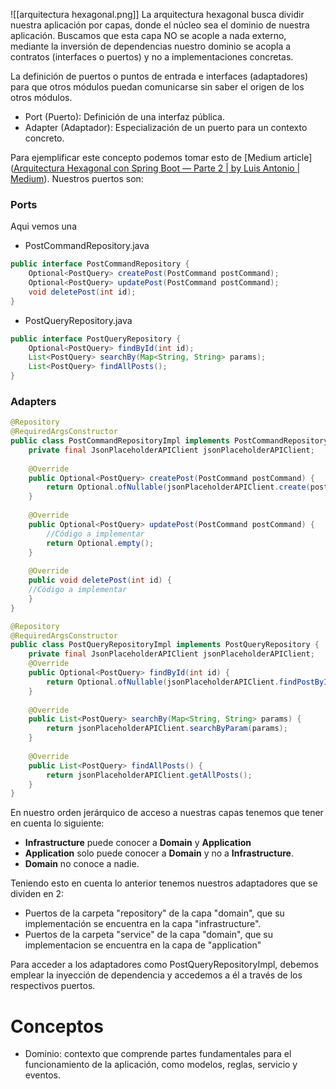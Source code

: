 ![[arquitectura hexagonal.png]]
La arquitectura hexagonal busca dividir nuestra aplicación por capas, donde el núcleo sea el dominio de nuestra aplicación. Buscamos que esta capa NO se acople a nada externo, mediante la inversión de dependencias nuestro dominio se acopla a contratos (interfaces o puertos) y no a implementaciones concretas.

La definición de puertos o puntos de entrada e interfaces (adaptadores) para que otros módulos puedan comunicarse sin saber el origen de los otros módulos. 

- Port (Puerto): Definición de una interfaz pública.
- Adapter (Adaptador): Especialización de un puerto para un contexto concreto.

Para ejemplificar este concepto podemos tomar esto de [Medium article]([Arquitectura Hexagonal con Spring Boot — Parte 2 | by Luis Antonio | Medium](https://medium.com/@oliveraluis11/arquitectura-hexagonal-con-spring-boot-parte-2-bf5371d80d20)). Nuestros puertos son:

### Ports
Aqui vemos una 

- PostCommandRepository.java
```java
public interface PostCommandRepository {  
    Optional<PostQuery> createPost(PostCommand postCommand);  
    Optional<PostQuery> updatePost(PostCommand postCommand);  
    void deletePost(int id);  
}
```

- PostQueryRepository.java
```java
public interface PostQueryRepository {  
    Optional<PostQuery> findById(int id);  
    List<PostQuery> searchBy(Map<String, String> params);  
    List<PostQuery> findAllPosts();  
}
```

### Adapters

```java 
@Repository  
@RequiredArgsConstructor  
public class PostCommandRepositoryImpl implements PostCommandRepository {  
	private final JsonPlaceholderAPIClient jsonPlaceholderAPIClient;  
	  
	@Override  
	public Optional<PostQuery> createPost(PostCommand postCommand) {  
		return Optional.ofNullable(jsonPlaceholderAPIClient.create(postCommand)); 
	}  
	  
	@Override  
	public Optional<PostQuery> updatePost(PostCommand postCommand) {  
		//Código a implementar  
		return Optional.empty();  
	}  
	  
	@Override  
	public void deletePost(int id) {  
	//Código a implementar  
	}  
}
```

```java
@Repository  
@RequiredArgsConstructor  
public class PostQueryRepositoryImpl implements PostQueryRepository {  
	private final JsonPlaceholderAPIClient jsonPlaceholderAPIClient;  
	@Override  
	public Optional<PostQuery> findById(int id) {  
		return Optional.ofNullable(jsonPlaceholderAPIClient.findPostById(id));  
	}  
	  
	@Override  
	public List<PostQuery> searchBy(Map<String, String> params) {  
		return jsonPlaceholderAPIClient.searchByParam(params);  
	}  
	  
	@Override  
	public List<PostQuery> findAllPosts() {  
		return jsonPlaceholderAPIClient.getAllPosts();  
	}  
}
```

En nuestro orden jerárquico de acceso a nuestras capas tenemos que tener en  cuenta lo siguiente:

- **Infrastructure** puede conocer a **Domain** y **Application**
- **Application** solo puede conocer a **Domain** y no a **Infrastructure**.
- **Domain** no conoce a nadie.

Teniendo esto en cuenta lo anterior tenemos nuestros adaptadores que se dividen en 2:

- Puertos de la carpeta "repository" de la capa "domain", que su implementación se encuentra en la capa "infrastructure".
- Puertos de la carpeta "service" de la capa "domain", que su implementacion se encuentra en la capa de "application"

Para acceder a los adaptadores como PostQueryRepositoryImpl, debemos emplear la inyección de dependencia y accedemos a él a través de los respectivos puertos. 
# Conceptos 
- Dominio: contexto que comprende partes fundamentales para el funcionamiento de la aplicación, como modelos, reglas, servicio y eventos.
